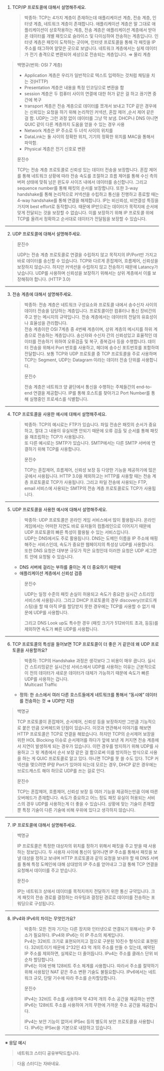 1. TCP/IP 프로토콜에 대해서 설명해주세요.
   > 박종하: TCP는 4가지 계층이 존재하는데 애플리케이션 계층, 전송 계층, 인터넷 계층, 네트워크 계층이 존재합니다. 애플리케이션 계층은 말 그대로 애플리케이션이 상호작용하는 계층, 전송 계층은 애플리케이션 계층에서 받아온 데이터를 개별 패킷으로 슬라이스 및 다이싱하여 전송하는 계층입니다. 인터넷 계층은 패킷이 도착하는 곳이며, 인터넷 프로토콜을 통해 각 패킷을 IP 주소를 태그하여 알맞은 곳으로 보냅니다. 네트워크 계층에서는 실제 데이터가 전기 충격으로 변환되어 세상으로 전송되는 계층입니다. ⇒ 물리 계층

> 백명규(번외: OSI 7 계층)
>
> - Application 계층은 우리가 일반적으로 텍스트 입력하는 것처럼 채팅을 치는 것(HTTP)
> - Presentation 계층은 내용을 특정 인코딩으로 변환을 함
> - session 계층은 두 컴퓨터 사이의 연결에 대한 허가 같은 걸 하고 끊기면 중간에 복구
> - transport 계층은 전송 계층으로 데이터를 쪼개서 보내고 TCP 같은 경우에는 신뢰있는 요청을 하기 위해 논리적인 커넥션, 혼잡 제어 ,순서 제어 같은 걸 함. UDP는 그런 과정 없이 데이터를 그냥 막 보냄. DHCP나 DNS 아니면 QUIC 같이 다른 계층까지 도움을 얻을 수 있는 경우 사용
> - Network 계층은 IP 주소로 두 녀석 사이의 위치를
> - DataLink는 둘 사이의 정확한 위치, 기기의 정확한 위치를 MAC을 통해서 파악함.
> - Physical 계층은 전기 신호로 변환
>
> 
>
> 문진수
>
> TCP는 전송 계층 프로토콜로 신뢰성 있는 데이터 전송을 보장합니다. 혼잡 제어를 통해 네트워크 상황에 따라 전송 속도를 조절하고 흐름 제어를 통해 수신 측의 버퍼 상태에 맞춰 남은 윈도우 사이즈 내에서 데이터를 송신합니다. 그리고 sequence number를 통해 패킷의 순서를 보장합니다. 또한 3-way handshake를 통해 논리적으로 커넥션을 수립하고 통신을 진행하고 종료할 때는 4-way handshake를 통해 연결을 해제합니다. IP는 비신뢰성, 비연결성 특징을 가지며 best effort로 동작합니다. 때문에 IP만으로는 데이터가 목적지에 순서에 맞게 전달되는 것을 보장할 수 없습니다. 이를 보장하기 위해 IP 프로토콜 위에 TCP를 올려서 정확하고 순서대로 데이터가 전달됨을 보장할 수 있습니다.
---

2. UDP 프로토콜에 대해서 설명해주세요.

> 문진수
>
> UDP는 전송 계층 프로토콜로 연결을 수립하지 않고 목적지의 IP/Port만 가지고 바로 데이터를 송신할 수 있습니다. TCP와 다르게 혼잡제어, 흐름제어, 신뢰성을 보장하지 않습니다. 하지만 커넥션을 수립하지 않고 전송하기 때문에 Latancy가 낮습니다. UDP를 사용하며 신뢰성을 보장하기 위해서는 상위 계층에서 이를 보장해줘야 합니다. (HTTP 3.0)

---

3. 전송 계층에 대해서 설명해주세요.
   > 박종하: 전송 계층은 네트워크 구성요소와 프로토콜 내에서 송수신자 사이의 데이터 전송을 담당하는 계층입니다. 프로토콜이란 컴퓨터나 통신 장비간의 주고 받는 메시지의 규약입니다. 전송 계층에서는 데이터의 전달의 유효성이나 효율성을 관리합니다.
   > <br>
   > 전송 계층이란 OSI 7계층 중 4번째 계층이며, 상위 계층의 메시지를 하위 계층으로 전송하는 계층입니다. 송신자와 수신자 간의 신뢰성있고 효율적인 데이터를 전송하기 위하여 오류검출 및 복구, 중복검사 등을 수행합니다. 데이터 전송을 위해서 Port 번호를 사용하고, 헤더에 송수신 포트번호를 포함하여 전달합니다. 보통 TCP와 UDP 프로토콜 중 TCP 프로토콜을 주로 사용하며 TCP는 Segment, UDP는 Datagram 이라는 데이터 전송 단위를 사용합니다.
   >
   > 
   >
   > 문진수
   >
   > 전송 계층은 네트워크 양 끝단에서 통신을 수행하는 주체들간의 end-to-end 연결을 제공합니다. IP를 통해 호스트를 찾아가고 Port Number를 통해 실행중인 프로세스를 식별합니다.

---

4. TCP 프로토콜을 사용한 예시에 대해서 설명해주세요.
   > 박종하: TCP의 예시로는 FTP가 있습니다. 파일 전송은 패킷의 순서가 중요하고, 절대 그 내용이 유실되면 안되기 때문에 오류 검출 및 순서를 통해 패킷을 재조립하는 TCP가 사용됩니다.
   > <br>
   > 또 다른 예시로는 SMTP가 있습니다. SMTP에서는 다른 SMTP 서버에 연결하기 위해 TCP를 사용합니다.
   >
   > 
   >
   > 문진수
   >
   > TCP는 혼잡제어, 흐름제어, 신뢰성 보장 등 다양한 기능을 제공하기에 많은 곳에서 사용됩니다. HTTP 3.0을 제외하고는 HTTP를 사용할 때는 전송 계층 프로토콜로 TCP가 사용됩니다. 그리고 파일 전송에 사용되는 FTP, email 서비스에 사용되는 SMTP의 전송 계층 프로토콜로도 TCP가 사용됩니다.

---

5. UDP 프로토콜을 사용한 예시에 대해서 설명해주세요.
   > 박종하: UDP 프로토콜은 온라인 게임 서비스에서 많이 활용됩니다. 온라인 게임에서는 어떠한 지연도 바로 유저들의 컴플레인으로 이어지기 때문에 UDP 프로토콜의 빠른 특성이 활용될 수 있는 서비스입니다.
   > <br>
   > UDP는 DNS에서도 주로 활용됩니다. DNS는 도메인 이름을 IP 주소에 매핑해주는 서비스인데, 속도가 중요한 웹페이지의 특성상 UDP를 사용합니다. 또한 DNS 요청은 대부분 규모가 작은 요청인데 이러한 요청은 UDP 세그먼트 안에 요청될 수 있습니다.
   - DNS 서버에 걸리는 부하를 줄이는 게 더 중요하기 때문에
   - 애플리케이션 계층에서 신뢰성 검증
   
   > 
   >
   > 문진수
   >
   > UDP는 일정 수준의 패킷 손실이 허용되고 속도가 중요한 실시간 스트리밍 서비스에 사용됩니다. 그리고 DHCP 프로토콜의 경우 discovery(브로드캐스팅)을 할 때 아직 IP를 할당받지 못한 경우에는 TCP를 사용할 수 없기 때문에 UDP를 사용합니다.
   >
   > 그리고 DNS Look up도 특수한 경우 (패킷 크기가 512바이트 초과, 등등)를 제외하면 속도가 빠른 UDP를 사용합니다.

---

6. TCP 프로토콜의 특성을 들어보면 TCP 프로토콜이 더 좋은 거 같은데 왜 UDP 프로토콜을 사용할까요?
   > 박종하: TCP의 Handshake 과정은 생각보다 그 비용이 매우 큽니다. 실시간 스트리밍같은 실시간성 서비스에서 UDP를 사용하는 이유는 근본적으로 이 전의 데이터가 새로운 데이터가 대체가 가능하기 때문에 속도가 빠른 UDP를 사용하는 겁니다.
   > <br>
   > Multicast Traffic
   > <br>
   - 정의: 한 소스에서 여러 다른 호스트들에게 네트워크를 통해서 “동시에” 데이터를 전송하는 것 ⇒ UDP만 지원

> 백명규
>
> TCP 프로토콜이 혼잡제어, 순서제어, 신뢰성 등을 보장하지만 그만큼 기능적으로 붙은 만큼 오버헤드와 단점이 있습니다. 
> 이것과 연관해서 이야기를 해보면 HTTP 프로토콜은 TCP로 연결을 해왔습니다. 
> 하지만 TCP의 순서제어 보장을 위한 HOL Blocking 이슈로 순서제어를 하다가 앞에 보낸 게 커지면 전송 계층에서 지연이 발생하게 되는 경우가 있습니다. 
> 이런 경우를 방지하기 위해 UDP를 사용하고 그 윗 계층에서 순서 보장 같은 걸 함으로써 이를 방지하는 방식으로 사용을 하는 게 QUIC 프로토콜로 알고 있다.
> 아니면 TCP를 못 쓸 수도 있다. TCP 커넥션을 맺으려면 IP랑 Port가 있어야 되는데 모르는 경우, DHCP 같은 경우에는 브로드캐스트 해야 하므로 UDP를 쓰는 걸로 안다.
>
> 
>
> 문진수
>
> TCP는 혼잡제어, 흐름제어, 신뢰성 보장 등 여러 기능을 제공하는만큼 이에 따른 오버헤드가 존재합니다. 속도가 중요하고 어느 정도 패킷 유실이 허용되는 서비스의 경우 UDP를 사용하는게 더 좋을 수 있습니다. 상황에 맞는 기술이 존재할 뿐 특정 기술이 다른 기술에 비해 우위에 있다고 생각하지 않습니다.
---

7. IP 프로토콜에 대해서 설명해주세요.

> 백명규
>
> IP 프로토콜은 특정한 대상자의 위치를 정하기 위해서 패킷을 주고 받을 때 사용하는 정보입니다.
> 두 사용자 사이에 통신이 일어나면 IP 주소를 통해서 패킷을 보낼 대상을 정하고 보내며 HTTP 프로토콜과 같이 요청을 보내야 할 때 DNS 서버를 통해 
> 특정 도메인에 대해 상대방의 IP 주소를 얻어내고 그걸 통해 TCP 연결을 요청해서 데이터를 주고 받습니다.
>
> 
>
> 문진수
>
> IP는 네트워크 상에서 데이터를 목적지까지 전달하기 위한 통신 규약입니다. 크게 패킷의 전송 경로를 결정하는 라우팅과 결정된 경로로 데이터를 전송하는 포워딩으로 구성됩니다.

---

8. IPv4와 IPv6의 차이는 무엇인가요?
   > 박종하: 모든 전자 기기는 다른 장치와 인터넷으로 연결되기 위해서는 IP 주소가 필요하다. IPv4와 IPv6는 이 IP 주소의 체계입니다.
   > <br>
   > Pv4는 32비트 크기로 표현되어지고 점으로 구분된 10진수 형식으로 표현된다. 32비트이기 때문에 2^32인 43 억 개의 주소를 만들 수 있는데, 예약된 IP 주소를 제외하면, 실제로는 더 줄어듭니다. IPv4는 주소를 클래스 단위 비순차 할당합니다.
   > <br>
   > IPv6는 이에 반해 128비트 주소 체계를 사용합니다. 따라서 주소를 절약하기 위해 사용됬던 NAT 같은 주소 변환 기술도 불필요합니다. IPv6에서는 네트워크 규모, 단말 기수에 따라 주소를 순차할당합니다.
   >
   > 
   >
   > 문진수
   >
   > IPv4는 32비트 주소를 사용하며 약 43억 개의 주소 공간을 제공하는 반면 IPv6는 128비트 주소를 사용하여 거의 무한에 가까운 주소 공간을 제공합니다.
   >
   > IPv4는 보안 기능이 없어서 IPSec 등의 별도의 보안 프로토콜을 사용합니다. IPv6는 IPSec을 기본으로 내장하고 있습니다.

---

※ 응답 예시

> 네트워크 스터디 공유부탁드립니다.

> 다음 스터디는 자바네요.

